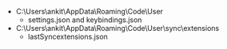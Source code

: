 * C:\Users\ankit\AppData\Roaming\Code\User
    * settings.json and keybindings.json
* C:\Users\ankit\AppData\Roaming\Code\User\sync\extensions
    * lastSyncextensions.json